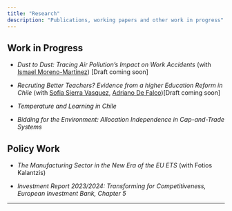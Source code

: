 ```yaml
---
title: "Research"
description: "Publications, working papers and other work in progress"
---
```


## Work in Progress
- *Dust to Dust: Tracing Air Pollution’s Impact on Work Accidents* (with [Ismael Moreno-Martinez](https://ismaelmorenomartinez.eu/)) [Draft coming soon]
  
- *Recruting Better Teachers? Evidence from a higher Education Reform in Chile* (with [Sofia Sierra Vasquez](https://sofiasierrav.com/), [Adriano De Falco](https://www.adrianodefalco.com/home-page))[Draft coming soon]

- *Temperature and Learning in Chile*

- *Bidding for the Environment: Allocation Independence in Cap-and-Trade Systems*

## Policy Work

- *The Manufacturing Sector in the New Era of the EU ETS* (with Fotios Kalantzis)

- *Investment Report 2023/2024: Transforming for Competitiveness, European Investment Bank, Chapter 5*

---
